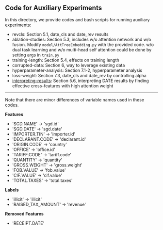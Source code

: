## Code for Auxiliary Experiments

In this directory, we provide codes and bash scripts for running auxiliary experiments:
* revcls: Section 5.1, date_cls and date_rev results 
* ablation-studies: Section 5.3, includes w/o attention network and w/o fusion. Modify `model/AttTreeEmbedding.py` with the provided code. w/o dual task learning and w/o multi-head self attention could be done by setting args in `train.py`
* training-length: Section 5.4, effects on training length
* corrupted-data: Section 6, way to leverage existing data
* hyperparameter-analysis: Section 7.1-2, hyperparameter analysis
* loss-weight: Section 7.3, date_cls and date_rev by controlling alpha
* [interpreting-results](./Interpreting-DATE-Results.ipynb): Section 5.6, interpreting DATE results by finding effective cross-features with high attention weight 

---

Note that there are minor differences of variable names used in these codes.

**Features**
* 'SGD.NAME' → 'sgd.id'
* 'SGD.DATE' → 'sgd.date'
* 'IMPORTER.TIN' → 'importer.id'
* 'DECLARANT.CODE' → 'declarant.id'
* 'ORIGIN.CODE' → 'country'
* 'OFFICE' → 'office.id'
* 'TARIFF.CODE' → 'tariff.code'
* 'QUANTITY' → 'quantity'
* 'GROSS.WEIGHT' → 'gross.weight'
* 'FOB.VALUE' → 'fob.value'
* 'CIF.VALUE' → 'cif.value'
* 'TOTAL.TAXES' → 'total.taxes'

**Labels**
* 'illicit' → 'illicit'
* 'RAISED_TAX_AMOUNT' → 'revenue'

**Removed Features**
* 'RECEIPT.DATE'
